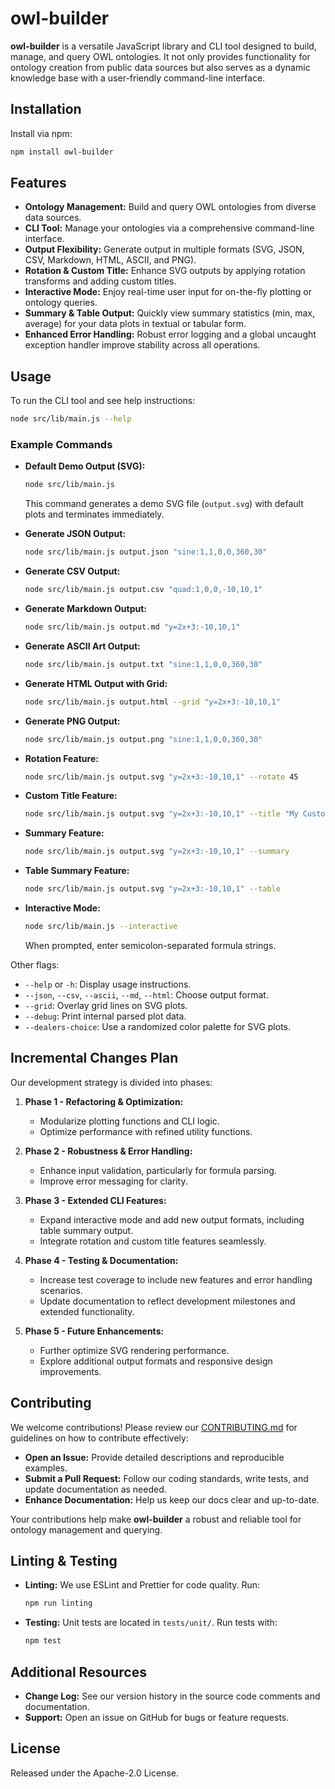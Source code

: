 # owl-builder

**owl-builder** is a versatile JavaScript library and CLI tool designed to build, manage, and query OWL ontologies. It not only provides functionality for ontology creation from public data sources but also serves as a dynamic knowledge base with a user-friendly command-line interface.

## Installation

Install via npm:

```bash
npm install owl-builder
```

## Features

- **Ontology Management:** Build and query OWL ontologies from diverse data sources.
- **CLI Tool:** Manage your ontologies via a comprehensive command-line interface.
- **Output Flexibility:** Generate output in multiple formats (SVG, JSON, CSV, Markdown, HTML, ASCII, and PNG).
- **Rotation & Custom Title:** Enhance SVG outputs by applying rotation transforms and adding custom titles.
- **Interactive Mode:** Enjoy real-time user input for on-the-fly plotting or ontology queries.
- **Summary & Table Output:** Quickly view summary statistics (min, max, average) for your data plots in textual or tabular form.
- **Enhanced Error Handling:** Robust error logging and a global uncaught exception handler improve stability across all operations.

## Usage

To run the CLI tool and see help instructions:

```bash
node src/lib/main.js --help
```

### Example Commands

- **Default Demo Output (SVG):**
  ```bash
  node src/lib/main.js
  ```
  This command generates a demo SVG file (`output.svg`) with default plots and terminates immediately.

- **Generate JSON Output:**
  ```bash
  node src/lib/main.js output.json "sine:1,1,0,0,360,30"
  ```

- **Generate CSV Output:**
  ```bash
  node src/lib/main.js output.csv "quad:1,0,0,-10,10,1"
  ```

- **Generate Markdown Output:**
  ```bash
  node src/lib/main.js output.md "y=2x+3:-10,10,1"
  ```

- **Generate ASCII Art Output:**
  ```bash
  node src/lib/main.js output.txt "sine:1,1,0,0,360,30"
  ```

- **Generate HTML Output with Grid:**
  ```bash
  node src/lib/main.js output.html --grid "y=2x+3:-10,10,1"
  ```

- **Generate PNG Output:**
  ```bash
  node src/lib/main.js output.png "sine:1,1,0,0,360,30"
  ```

- **Rotation Feature:**
  ```bash
  node src/lib/main.js output.svg "y=2x+3:-10,10,1" --rotate 45
  ```

- **Custom Title Feature:**
  ```bash
  node src/lib/main.js output.svg "y=2x+3:-10,10,1" --title "My Custom Plot Title"
  ```

- **Summary Feature:**
  ```bash
  node src/lib/main.js output.svg "y=2x+3:-10,10,1" --summary
  ```

- **Table Summary Feature:**
  ```bash
  node src/lib/main.js output.svg "y=2x+3:-10,10,1" --table
  ```

- **Interactive Mode:**
  ```bash
  node src/lib/main.js --interactive
  ```
  When prompted, enter semicolon-separated formula strings.

Other flags:
- `--help` or `-h`: Display usage instructions.
- `--json`, `--csv`, `--ascii`, `--md`, `--html`: Choose output format.
- `--grid`: Overlay grid lines on SVG plots.
- `--debug`: Print internal parsed plot data.
- `--dealers-choice`: Use a randomized color palette for SVG plots.

## Incremental Changes Plan

Our development strategy is divided into phases:

1. **Phase 1 - Refactoring & Optimization:**
   - Modularize plotting functions and CLI logic.
   - Optimize performance with refined utility functions.

2. **Phase 2 - Robustness & Error Handling:**
   - Enhance input validation, particularly for formula parsing.
   - Improve error messaging for clarity.

3. **Phase 3 - Extended CLI Features:**
   - Expand interactive mode and add new output formats, including table summary output.
   - Integrate rotation and custom title features seamlessly.

4. **Phase 4 - Testing & Documentation:**
   - Increase test coverage to include new features and error handling scenarios.
   - Update documentation to reflect development milestones and extended functionality.

5. **Phase 5 - Future Enhancements:**
   - Further optimize SVG rendering performance.
   - Explore additional output formats and responsive design improvements.

## Contributing

We welcome contributions! Please review our [CONTRIBUTING.md](./CONTRIBUTING.md) for guidelines on how to contribute effectively:

- **Open an Issue:** Provide detailed descriptions and reproducible examples.
- **Submit a Pull Request:** Follow our coding standards, write tests, and update documentation as needed.
- **Enhance Documentation:** Help us keep our docs clear and up-to-date.

Your contributions help make **owl-builder** a robust and reliable tool for ontology management and querying.

## Linting & Testing

- **Linting:** We use ESLint and Prettier for code quality. Run:
  ```bash
  npm run linting
  ```

- **Testing:** Unit tests are located in `tests/unit/`. Run tests with:
  ```bash
  npm test
  ```

## Additional Resources

- **Change Log:** See our version history in the source code comments and documentation.
- **Support:** Open an issue on GitHub for bugs or feature requests.

## License

Released under the Apache-2.0 License.
